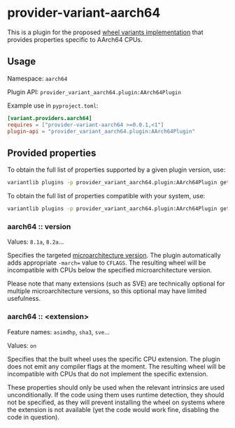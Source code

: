 # provider-variant-aarch64

This is a plugin for the proposed [wheel variants implementation](
https://github.com/wheelnext/pep_xxx_wheel_variants) that provides
properties specific to AArch64 CPUs.

## Usage

Namespace: `aarch64`

Plugin API: `provider_variant_aarch64.plugin:AArch64Plugin`

Example use in `pyproject.toml`:

```toml
[variant.providers.aarch64]
requires = ["provider-variant-aarch64 >=0.0.1,<1"]
plugin-api = "provider_variant_aarch64.plugin:AArch64Plugin"
```

## Provided properties

To obtain the full list of properties supported by a given plugin
version, use:

```sh
variantlib plugins -p provider_variant_aarch64.plugin:AArch64Plugin get-all-configs
```

To obtain the full list of properties compatible with your system, use:

```sh
variantlib plugins -p provider_variant_aarch64.plugin:AArch64Plugin get-supported-configs
```

### aarch64 :: version

Values: `8.1a`, `8.2a`...

Specifies the targeted [microarchitecture version](
https://en.wikipedia.org/wiki/AArch64#ARM-A_(application_architecture)).
The plugin automatically adds appropriate `-march=` value to `CFLAGS`.
The resulting wheel will be incompatible with CPUs below the specified
microarchitecture version.

Please note that many extensions (such as SVE) are technically optional
for multiple microarchitecture versions, so this optional may have
limited usefulness.

### aarch64 :: &lt;extension&gt;

Feature names: `asimdhp`, `sha3`, `sve`...

Values: `on`

Specifies that the built wheel uses the specific CPU extension.
The plugin does not emit any compiler flags at the moment.
The resulting wheel will be incompatible with CPUs that do not implement
the specific extension.

These properties should only be used when the relevant intrinsics are
used unconditionally. If the code using them uses runtime detection,
they should not be specified, as they will prevent installing the wheel
on systems where the extension is not available (yet the code would work
fine, disabling the code in question).
